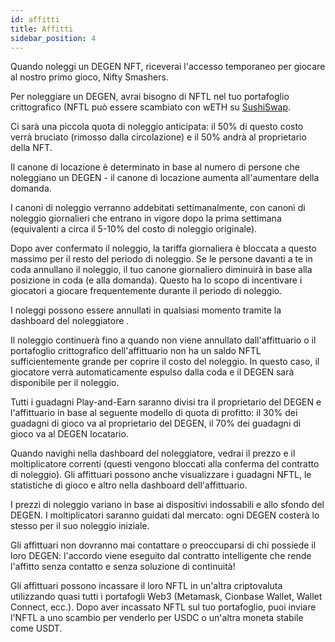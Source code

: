 ```yaml
---
id: affitti
title: Affitti
sidebar_position: 4
---
```


Quando noleggi un DEGEN NFT, riceverai l'accesso temporaneo per giocare al nostro primo gioco, Nifty Smashers.

Per noleggiare un DEGEN, avrai bisogno di NFTL nel tuo portafoglio crittografico (NFTL può essere scambiato con wETH su [SushiSwap](https://sushi.com/).

Ci sarà una piccola quota di noleggio anticipata: il 50% di questo costo verrà bruciato (rimosso dalla circolazione) e il 50% andrà al proprietario della NFT.

Il canone di locazione è determinato in base al numero di persone che noleggiano un DEGEN - il canone di locazione aumenta all'aumentare della domanda.

I canoni di noleggio verranno addebitati settimanalmente, con canoni di noleggio giornalieri che entrano in vigore dopo la prima settimana (equivalenti a circa il 5-10% del costo di noleggio originale).

Dopo aver confermato il noleggio, la tariffa giornaliera è bloccata a questo massimo per il resto del periodo di noleggio. Se le persone davanti a te in coda annullano il noleggio, il tuo canone giornaliero diminuirà in base alla posizione in coda (e alla domanda). Questo ha lo scopo di incentivare i giocatori a giocare frequentemente durante il periodo di noleggio.

I noleggi possono essere annullati in qualsiasi momento tramite la dashboard del noleggiatore [](https://niftyleague.com/profile).

Il noleggio continuerà fino a quando non viene annullato dall'affittuario o il portafoglio crittografico dell'affittuario non ha un saldo NFTL sufficientemente grande per coprire il costo del noleggio. In questo caso, il giocatore verrà automaticamente espulso dalla coda e il DEGEN sarà disponibile per il noleggio.

Tutti i guadagni Play-and-Earn saranno divisi tra il proprietario del DEGEN e l'affittuario in base al seguente modello di quota di profitto: il 30% dei guadagni di gioco va al proprietario del DEGEN, il 70% dei guadagni di gioco va al DEGEN locatario.

Quando navighi nella dashboard del noleggiatore, vedrai il prezzo e il moltiplicatore correnti (questi vengono bloccati alla conferma del contratto di noleggio). Gli affittuari possono anche visualizzare i guadagni NFTL, le statistiche di gioco e altro nella dashboard dell'affittuario.

I prezzi di noleggio variano in base ai dispositivi indossabili e allo sfondo del DEGEN. I moltiplicatori saranno guidati dal mercato: ogni DEGEN costerà lo stesso per il suo noleggio iniziale.

Gli affittuari non dovranno mai contattare o preoccuparsi di chi possiede il loro DEGEN: l'accordo viene eseguito dal contratto intelligente che rende l'affitto senza contatto e senza soluzione di continuità!

Gli affittuari possono incassare il loro NFTL in un'altra criptovaluta utilizzando quasi tutti i portafogli Web3 (Metamask, Cionbase Wallet, Wallet Connect, ecc.). Dopo aver incassato NFTL sul tuo portafoglio, puoi inviare l'NFTL a uno scambio per venderlo per USDC o un'altra moneta stabile come USDT.
